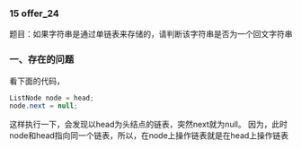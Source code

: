 ### 15 offer_24
题目：如果字符串是通过单链表来存储的，请判断该字符串是否为一个回文字符串

### 一、存在的问题
看下面的代码，
```java
ListNode node = head;
node.next = null;
```
这样执行一下，会发现以head为头结点的链表，突然next就为null。
因为，此时node和head指向同一个链表，所以，在node上操作链表就是在head上操作链表